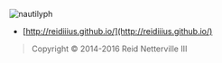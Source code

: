 ![nautilyph](https://raw.github.com/reidiiius/reidiiius.github.io/master/images/nautilyph.png)

 - [http://reidiiius.github.io/](http://reidiiius.github.io/)

> Copyright &#169; 2014-2016 Reid Netterville III

